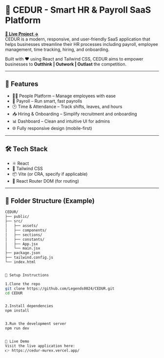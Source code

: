 # 💼 CEDUR - Smart HR & Payroll SaaS Platform

**[🚀 Live Project →](https://cedur-murex.vercel.app/)**  
CEDUR is a modern, responsive, and user-friendly SaaS application that helps businesses streamline their HR processes including payroll, employee management, time tracking, hiring, and onboarding.

Built with ❤️ using React and Tailwind CSS, CEDUR aims to empower businesses to **Outthink | Outwork | Outlast** the competition.

---

## 🚀 Features

- 🧑‍💼 People Platform – Manage employees with ease  
- 💸 Payroll – Run smart, fast payrolls  
- 🕒 Time & Attendance – Track shifts, leaves, and hours  
- 📥 Hiring & Onboarding – Simplify recruitment and onboarding  
- 📊 Dashboard – Clean and intuitive UI for admins  
- 🌐 Fully responsive design (mobile-first)

---

## 🛠️ Tech Stack

- ⚛️ React  
- 🎨 Tailwind CSS  
- 📦 Vite (or CRA, specify if applicable)  
- 🔗 React Router DOM (for routing)

---

## 📁 Folder Structure (Example)

```bash
CEDUR/
├── public/
├── src/
│   ├── assets/
│   ├── components/
│   ├── sections/
│   ├── constants/
│   ├── App.jsx
│   └── main.jsx
├── package.json
├── tailwind.config.js
└── index.html


🚧 Setup Instructions

1.Clone the repo
git clone https://github.com/Legends0024/CEDUR.git
cd CEDUR


2.Install dependencies
npm install


3.Run the development server
npm run dev


🔗 Live Demo
Visit the live application here:
👉 https://cedur-murex.vercel.app/
